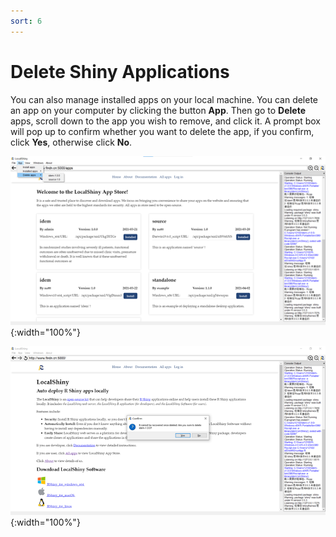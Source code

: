 ```yaml
---
sort: 6
---
```


# Delete Shiny Applications

You can also manage installed apps on your local machine. You can delete an app on your computer by clicking the button **App**. Then go to **Delete** apps, scroll down to the app you wish to remove, and click it. A prompt box will pop up to confirm whether you want to delete the app, if you confirm, click **Yes**, otherwise click **No**.

![06](./images/07.png){:width="100%"}

![07](./images/08.png){:width="100%"}